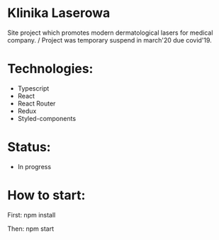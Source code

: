 # Klinika Laserowa  
Site project which promotes modern dermatological lasers for medical company. / Project was temporary suspend in march'20 due covid'19.

# Technologies:
- Typescript
- React
- React Router
- Redux
- Styled-components

# Status:

- In progress

# How to start:
First:
npm install

Then:
npm start



